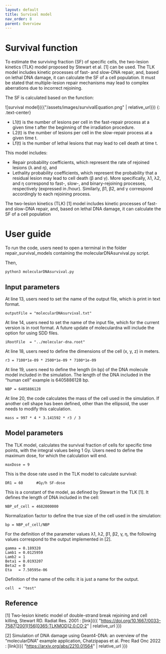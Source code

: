 ```yaml
---
layout: default
title: Survival model
nav_order: 8
parent: Overview
---
```

# Survival function

To estimate the surviving fraction (SF) of specific cells, the two-lesion kinetics (TLK) model proposed by Stewart et al. [1] can be used.
The TLK model includes kinetic processes of fast- and slow-DNA repair, and, based on lethal DNA damage, it can calculate the SF of a cell population.
It must be stated that multiple-lesion repair mechanisms may lead to complex aberrations due to incorrect rejoining.

The SF is calculated based on the function:

![survival model]({{"/assets/images/survivalEquation.png" | relative_url}})
{: .text-center}

- L1(t) is the number of lesions per cell in the fast-repair process at a given time t after the beginning of the irradiation procedure.
- L2(t) is the number of lesions per cell in the slow-repair process at a given time t.
- Lf(t) is the number of lethal lesions that may lead to cell death at time t.

This model includes:
- Repair probability coefficients, which represent the rate of rejoined lesions (λ and η), and
- Lethality probability coefficients, which represent the probability that a residual lesion may lead to cell death (β and γ).
  More specifically, λ1, λ2, and η correspond to fast-, slow-, and binary-rejoining processes, respectively (expressed in /hour). Similarly, β1, β2, and γ correspond accordingly to each rejoining process.

The two-lesion kinetics (TLK) [1] model includes kinetic processes of fast- and slow-DNA repair, and, based on lethal DNA damage, it can calculate the SF of a cell population

# User guide
To run the code, users need to open a terminal in the folder repair_survival_models containing the molecularDNAsurvival.py script.

Then,
```
python3 molecularDNAsurvival.py
```

## Input parameters

At line 13, users need to set the name of the output file, which is print in text format.
```
outputFile = "molecularDNAsurvival.txt"
```
At line 14, users need to set the name of the input file, which for the current version is in root format. A future update of moleculardna will include the option for using SDD files.
```
iRootFile  = "../molecular-dna.root"
```
At line 18, users need to define the dimensions of the cell (x, y, z) in meters.
```
r3 = 7100*1e-09 * 2500*1e-09 * 7100*1e-09
```
At line 19, users need to define the length (in bp) of the DNA molecule model included in the simulation. The length of the DNA included in the “human cell” example is 6405886128 bp.
```
NBP = 6405886128
```
At line 20, the code calculates the mass of the cell used in the simulation. If another cell shape has been defined, other than the ellipsoid, the user needs to modify this calculation.
```
mass = 997 * 4 * 3.141592 * r3 / 3
```

## Model parameters

The TLK model, calculates the survival fraction of cells for specific time points, with the integral values being 1 Gy. Users need to define the maximum dose, for which the calculation will end.
```
maxDose = 9
```
This is the dose rate used in the TLK model to calculate survival:
```
DR1 = 60      #Gy/h SF-dose
```
This is a constant of the model, as defined by Stewart in the TLK [1]. It defines the length of DNA included in the cell:
```
NBP_of_cell = 4682000000   
```
Normalization factor to define the true size of the cell used in the simulation:
```
bp = NBP_of_cell/NBP  
```      
For the definition of the parameter values λ1, λ2, β1, β2, γ, η, the following values correspond to the output implemented in [2].
```
gamma = 0.189328
Lamb1 = 0.0125959
Lamb2 = 1
Beta1 = 0.0193207   
Beta2 = 0
Eta   = 7.50595e-06
```
Definition of the name of the cells: it is just a name for the output.
```
cell  = "test"
```

## Reference
[1] Two-lesion kinetic model of double-strand break rejoining and cell killing, Stewart RD. Radiat Res. 2001 : [link]({{ "https://doi.org/10.1667/0033-7587(2001)156[0365:TLKMOD]2.0.CO;2" | relative_url }})

[2] Simulation of DNA damage using Geant4-DNA: an overview of the “molecularDNA” example application, Chatzipapas et al. Prec Rad Onc 2022 : [link]({{ "https://arxiv.org/abs/2210.01564" | relative_url }})

